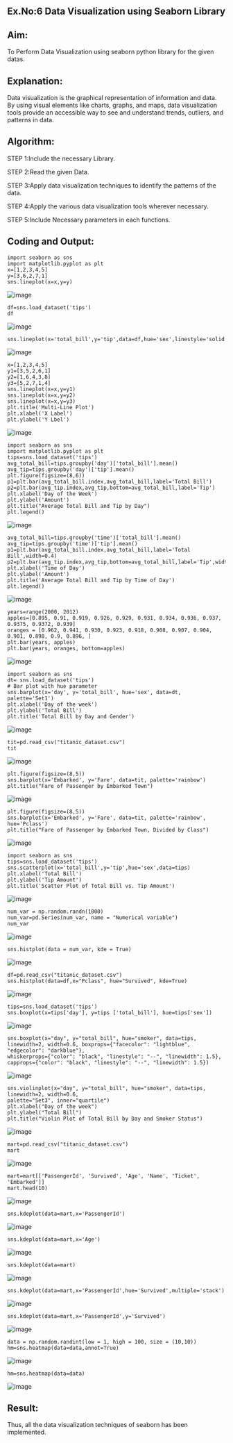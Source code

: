 ## Ex.No:6 Data Visualization using Seaborn Library

## Aim:
  To Perform Data Visualization using seaborn python library for the given datas.

## Explanation:
Data visualization is the graphical representation of information and data. By using visual elements like charts, graphs, and maps, data visualization tools provide an accessible way to see and understand trends, outliers, and patterns in data.

## Algorithm:
STEP 1:Include the necessary Library.

STEP 2:Read the given Data.

STEP 3:Apply data visualization techniques to identify the patterns of the data.

STEP 4:Apply the various data visualization tools wherever necessary.

STEP 5:Include Necessary parameters in each functions.

## Coding and Output:
 ```
import seaborn as sns
import matplotlib.pyplot as plt
x=[1,2,3,4,5]
y=[3,6,2,7,1]
sns.lineplot(x=x,y=y)
```
![image](https://github.com/22008650/EXNO-6-DS/assets/122548204/6b53da20-2502-4385-aac7-98f1f3befd8a)
```
df=sns.load_dataset('tips')
df
```
![image](https://github.com/22008650/EXNO-6-DS/assets/122548204/fdd20d4d-83e2-4d72-826e-261da338cefb)

```
sns.lineplot(x='total_bill',y='tip',data=df,hue='sex',linestyle='solid',legend='auto')
```
![image](https://github.com/22008650/EXNO-6-DS/assets/122548204/ea007708-1d9e-42f9-9985-952d60f38f30)
```
x=[1,2,3,4,5]
y1=[3,5,2,6,1]
y2=[1,6,4,3,8]
y3=[5,2,7,1,4]
sns.lineplot(x=x,y=y1)
sns.lineplot(x=x,y=y2)
sns.lineplot(x=x,y=y3)
plt.title('Multi-Line Plot')
plt.xlabel('X Label')
plt.ylabel('Y Lbel')
```
![image](https://github.com/22008650/EXNO-6-DS/assets/122548204/62278204-c402-4521-8756-a4c3cfe074db)
```
import seaborn as sns
import matplotlib.pyplot as plt
tips=sns.load_dataset('tips')
avg_total_bill=tips.groupby('day')['total_bill'].mean()
avg_tip=tips.groupby('day')['tip'].mean()
plt.figure(figsize=(8,6))
p1=plt.bar(avg_total_bill.index,avg_total_bill,label='Total Bill')
p2=plt.bar(avg_tip.index,avg_tip,bottom=avg_total_bill,label='Tip')
plt.xlabel('Day of the Week')
plt.ylabel('Amount')
plt.title("Average Total Bill and Tip by Day")
plt.legend()
```
![image](https://github.com/22008650/EXNO-6-DS/assets/122548204/9a8c998c-c0e6-4a1b-ba1f-9087a80f8311)
```
avg_total_bill=tips.groupby('time')['total_bill'].mean()
avg_tip=tips.groupby('time')['tip'].mean()
p1=plt.bar(avg_total_bill.index,avg_total_bill,label='Total Bill',width=0.4)
p2=plt.bar(avg_tip.index,avg_tip,bottom=avg_total_bill,label='Tip',width=0.4)
plt.xlabel('Time of Day')
plt.ylabel('Amount')
plt.title('Average Total Bill and Tip by Time of Day')
plt.legend()
```
![image](https://github.com/22008650/EXNO-6-DS/assets/122548204/25e9d270-63d1-46a2-903f-368eee6c7415)
```
years=range(2000, 2012)
apples=[0.895, 0.91, 0.919, 0.926, 0.929, 0.931, 0.934, 0.936, 0.937, 0.9375, 0.9372, 0.939] 
oranges = [0.962, 0.941, 0.930, 0.923, 0.918, 0.908, 0.907, 0.904, 0.901, 0.898, 0.9, 0.896, ]
plt.bar(years, apples)
plt.bar(years, oranges, bottom=apples)
```
![image](https://github.com/22008650/EXNO-6-DS/assets/122548204/b78f792c-8825-4040-bc74-2bc9aeb004e8)
```
import seaborn as sns
dt= sns.load_dataset('tips')
# Bar plot with hue parameter
sns.barplot(x='day', y='total_bill', hue='sex', data=dt, palette='Set1')
plt.xlabel('Day of the week')
plt.ylabel('Total Bill')
plt.title('Total Bill by Day and Gender')
```
![image](https://github.com/22008650/EXNO-6-DS/assets/122548204/8f73de4f-93b9-48ea-9ea4-b167e921c46f)
```
tit=pd.read_csv("titanic_dataset.csv")
tit
```
![image](https://github.com/22008650/EXNO-6-DS/assets/122548204/5fe92a80-b36e-412c-bd3a-6c55605e8d9a)
```
plt.figure(figsize=(8,5))
sns.barplot(x='Embarked', y='Fare', data=tit, palette='rainbow') 
plt.title("Fare of Passenger by Embarked Town")
```
![image](https://github.com/22008650/EXNO-6-DS/assets/122548204/50f6b48b-4e0f-48f2-b9a0-4ebd92538bbd)
```
plt.figure(figsize=(8,5))
sns.barplot(x='Embarked', y='Fare', data=tit, palette='rainbow', hue='Pclass') 
plt.title("Fare of Passenger by Embarked Town, Divided by Class")
```
![image](https://github.com/22008650/EXNO-6-DS/assets/122548204/51cfb849-da47-4dd4-9016-15526fac6649)
```
import seaborn as sns
tips=sns.load_dataset('tips')
sns.scatterplot(x='total_bill',y='tip',hue='sex',data=tips)
plt.xlabel('Total Bill')
plt.ylabel('Tip Amount')
plt.title('Scatter Plot of Total Bill vs. Tip Amount')
```
![image](https://github.com/22008650/EXNO-6-DS/assets/122548204/31bfecc2-5e1f-42fe-978d-8c93a3031519)
```
num_var = np.random.randn(1000)
num_var=pd.Series(num_var, name = "Numerical variable")
num_var
```
![image](https://github.com/22008650/EXNO-6-DS/assets/122548204/f1a7429c-32bb-42bb-ab7f-f78338f2e60b)
```
sns.histplot(data = num_var, kde = True)
```
![image](https://github.com/22008650/EXNO-6-DS/assets/122548204/b92fbcc3-35e3-4eb5-9f42-71302555e061)
```
df=pd.read_csv("titanic_dataset.csv")
sns.histplot(data=df,x="Pclass", hue="Survived", kde=True)
```
![image](https://github.com/22008650/EXNO-6-DS/assets/122548204/15d431e2-45f8-4aaf-bd09-a09293fe45c3)
```
tips=sns.load_dataset('tips')
sns.boxplot(x=tips['day'], y=tips ['total_bill'], hue=tips['sex'])
```
![image](https://github.com/22008650/EXNO-6-DS/assets/122548204/bd0c4516-7f6f-4e74-a8fd-9828f561479e)
```
sns.boxplot(x="day", y="total_bill", hue="smoker", data=tips, linewidth=2, width=0.6, boxprops={"facecolor": "lightblue", "edgecolor": "darkblue"},
whiskerprops={"color": "black", "linestyle": "--", "linewidth": 1.5}, capprops={"color": "black", "linestyle": "--", "linewidth": 1.5})
```
![image](https://github.com/22008650/EXNO-6-DS/assets/122548204/e6097c2a-2000-435b-baa6-25d5a4f871ee)
```
sns.violinplot(x="day", y="total_bill", hue="smoker", data=tips, linewidth=2, width=0.6,
palette="Set3", inner="quartile")
plt.xlabel("Day of the week")
plt.ylabel("Total Bill")
plt.title("Violin Plot of Total Bill by Day and Smoker Status")
```
![image](https://github.com/22008650/EXNO-6-DS/assets/122548204/0aa05fec-1331-4a9f-a6b7-1d7382d830ad)
```
mart=pd.read_csv("titanic_dataset.csv")
mart
```
![image](https://github.com/22008650/EXNO-6-DS/assets/122548204/9625f124-7646-4a9b-ba5f-1436dd70f60a)
```
mart=mart[['PassengerId', 'Survived', 'Age', 'Name', 'Ticket', 'Embarked']] 
mart.head(10)
```
![image](https://github.com/22008650/EXNO-6-DS/assets/122548204/274f0dd5-db9e-4627-af64-d1492e8d59e0)
```
sns.kdeplot(data=mart,x='PassengerId')
```
![image](https://github.com/22008650/EXNO-6-DS/assets/122548204/ca789b30-eb66-480b-9aae-fd3624ffe652)
```
sns.kdeplot(data=mart,x='Age')
```
![image](https://github.com/22008650/EXNO-6-DS/assets/122548204/ac7ea457-9bb0-4892-8e4d-a0cdc9584696)
```
sns.kdeplot(data=mart)
```
![image](https://github.com/22008650/EXNO-6-DS/assets/122548204/8ff7b89b-420a-487c-9128-d487e6b0954b)
```
sns.kdeplot(data=mart,x='PassengerId',hue='Survived',multiple='stack')
```
![image](https://github.com/22008650/EXNO-6-DS/assets/122548204/51ae93b7-e5e1-4bc4-ab02-c18789adefa0)
```
sns.kdeplot(data=mart,x='PassengerId',y='Survived')
```
![image](https://github.com/22008650/EXNO-6-DS/assets/122548204/a33e47db-3c01-42ec-aa4c-32de42bfa024)
```
data = np.random.randint(low = 1, high = 100, size = (10,10))
hm=sns.heatmap(data=data,annot=True)
```
![image](https://github.com/22008650/EXNO-6-DS/assets/122548204/f9e5c308-2b66-4e1a-aa44-2129179bd8ef)
```
hm=sns.heatmap(data=data)
```
![image](https://github.com/22008650/EXNO-6-DS/assets/122548204/180369ae-c880-4a67-98d0-4e60af889b8c)

## Result:
 Thus, all the data visualization techniques of seaborn has been implemented.
